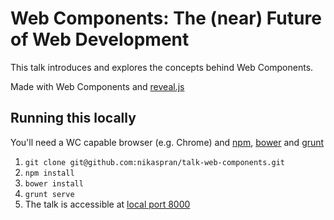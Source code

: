 # Web Components: The (near) Future of Web Development

This talk introduces and explores the concepts behind Web Components.

Made with Web Components and [reveal.js](http://lab.hakim.se/reveal-js/)

## Running this locally

You'll need a WC capable browser (e.g. Chrome) and [npm](https://www.npmjs.com/), [bower](http://bower.io/) and [grunt](http://gruntjs.com/)

1. `git clone git@github.com:nikaspran/talk-web-components.git`
2. `npm install`
3. `bower install`
4. `grunt serve`
5. The talk is accessible at [local port 8000](http://localhost:8000)